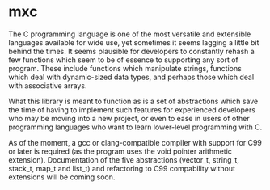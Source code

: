 # mxc

The C programming language is one of the most versatile and extensible languages available for wide use, yet sometimes it seems lagging a little bit behind the times. It seems plausible for developers to constantly rehash a few functions which seem to be of essence to supporting any sort of program. These include functions which manipulate strings, functions which deal with dynamic-sized data types, and perhaps those which deal with associative arrays.

What this library is meant to function as is a set of abstractions which save the time of having to implement such features for experienced developers who may be moving into a new project, or even to ease in users of other programming languages who want to learn lower-level programming with C.

As of the moment, a gcc or clang-compatible compiler with support for C99 or later is required (as the program uses the void pointer arithmetic extension). Documentation of the five abstractions (vector_t, string_t, stack_t, map_t and list_t) and refactoring to C99 compability without extensions will be coming soon.
